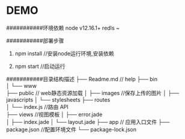 DEMO
===========================

###########环境依赖
node v12.16.1+
redIs ~

###########部署步骤
1. npm install  //安装node运行环境,安装依赖

2. npm start  //启动运行



###########目录结构描述
├── Readme.md                   // help
├── bin                      
│   └── www                 
├── public                      // web静态资源加载
│   ├── images                  //保存上传的图片
│   ├── javascripts 
│   └── stylesheets
├── routes                      
│   └── index.js                //路由 API   
├── views                       //视图模板
│   ├── error.jade              
│   ├── index.jade 
│   └── layout.jade
├── app                         // 应用入口文件
├── package.json                //配置环境文件
└── package-lock.json

